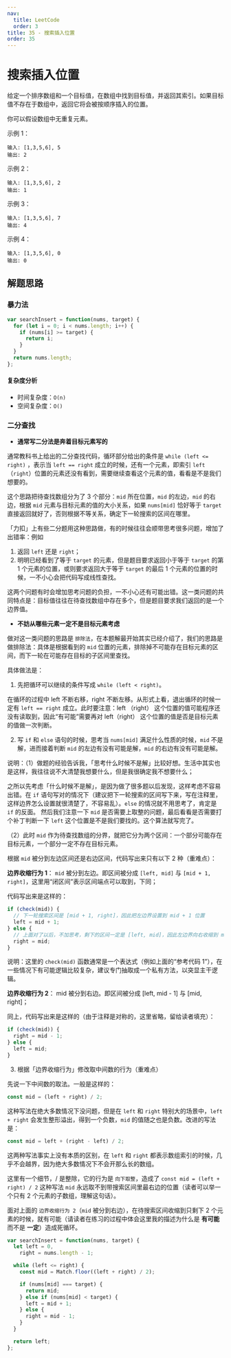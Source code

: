 ```yaml
---
nav:
  title: LeetCode
  order: 3
title: 35 - 搜索插入位置
order: 35
---
```


# 搜索插入位置

给定一个排序数组和一个目标值，在数组中找到目标值，并返回其索引。如果目标值不存在于数组中，返回它将会被按顺序插入的位置。

你可以假设数组中无重复元素。

示例 1：

```plain
输入: [1,3,5,6], 5
输出: 2
```

示例 2：

```plain
输入: [1,3,5,6], 2
输出: 1
```

示例 3：

```plain
输入: [1,3,5,6], 7
输出: 4
```

示例 4：

```plain
输入: [1,3,5,6], 0
输出: 0
```

## 解题思路

### 暴力法

```js
var searchInsert = function(nums, target) {
  for (let i = 0; i < nums.length; i++) {
    if (nums[i] >= target) {
      return i;
    }
  }
  return nums.length;
};
```

#### 复杂度分析

- 时间复杂度：`O(n)`
- 空间复杂度：`O()`

### 二分查找

- **通常写二分法是奔着目标元素写的**

通常教科书上给出的二分查找代码，循环部分给出的条件是 `while (left <= right)` ，表示当 `left == right` 成立的时候，还有一个元素，即索引 `left`（`right`）位置的元素还没有看到，需要继续查看这个元素的值，看看是不是我们想要的。

这个思路把待查找数组分为了 3 个部分：`mid` 所在位置，`mid` 的左边，`mid` 的右边，根据 `mid` 元素与目标元素的值的大小关系，如果 `nums[mid]` 恰好等于 `target` 直接返回就好了，否则根据不等关系，确定下一轮搜索的区间在哪里。

「力扣」上有些二分题用这种思路做，有的时候往往会顺带思考很多问题，增加了出错率：例如

1. 返回 `left` 还是 `right`；
2. 明明已经看到了等于 `target` 的元素，但是题目要求返回小于等于 `target` 的第 1 个元素的位置，或则要求返回大于等于 `target` 的最后 1 个元素的位置的时候，一不小心会把代码写成线性查找。

这两个问题有时会增加思考问题的负担，一不小心还有可能出错。这一类问题的共同特点是：目标值往往在待查找数组中存在多个，但是题目要求我们返回的是一个边界值。

- **不妨从哪些元素一定不是目标元素考虑**

做对这一类问题的思路是 `排除法`，在本题解最开始其实已经介绍了，我们的思路是做排除法：具体是根据看到的 `mid` 位置的元素，排除掉不可能存在目标元素的区间，而下一轮在可能存在目标的子区间里查找。

具体做法是：

1. 先把循环可以继续的条件写成 `while (left < right)`。

在循环的过程中 left 不断右移，right 不断左移。从形式上看，退出循环的时候一定有 `left == right` 成立。此时要注意：left （right） 这个位置的值可能程序还没有读取到，因此“有可能”需要再对 left（right） 这个位置的值是否是目标元素的值做一次判断。

2. 写 `if` 和 `else` 语句的时候，思考当 `nums[mid]` 满足什么性质的时候，`mid` 不是解，进而接着判断 `mid` 的左边有没有可能是解，`mid` 的右边有没有可能是解。

说明：（1）做题的经验告诉我，「思考什么时候不是解」比较好想。生活中其实也是这样，我往往说不大清楚我想要什么，但是我很确定我不想要什么；

之所以先考虑「什么时候不是解」，是因为做了很多题以后发现，这样考虑不容易出错。在 `if` 语句写对的情况下（建议把下一轮搜索的区间写下来，写在注释里，这样边界怎么设置就很清楚了，不容易乱）。`else` 的情况就不用思考了，肯定是 `if` 的反面。 然后我们注意一下 `mid` 是否需要上取整的问题，最后看看是否需要打个补丁判断一下 `left` 这个位置是不是我们要找的。这个算法就写完了。

（2）此时 `mid` 作为待查找数组的分界，就把它分为两个区间：一个部分可能存在目标元素，一个部分一定不存在目标元素。

根据 `mid` 被分到左边区间还是右边区间，代码写出来只有以下 2 种（重难点）：

**边界收缩行为 1**： `mid` 被分到左边。即区间被分成 `[left, mid]` 与 `[mid + 1, right]`，这里用“闭区间”表示区间端点可以取到，下同；

代码写出来是这样的：

```js
if (check(mid)) {
  // 下一轮搜索区间是 [mid + 1, right]，因此把左边界设置到 mid + 1 位置
  left = mid + 1;
} else {
  // 上面对了以后，不加思考，剩下的区间一定是 [left, mid]，因此左边界向右收缩到 mid 位置
  right = mid;
}
```

说明：这里的 `check(mid)` 函数通常是一个表达式（例如上面的“参考代码 1”），在一些情况下有可能逻辑比较复杂，建议专门抽取成一个私有方法，以突显主干逻辑。

**边界收缩行为 2**： mid 被分到右边。即区间被分成 [left, mid - 1] 与 [mid, right]；

同上，代码写出来是这样的（由于注释是对称的，这里省略，留给读者填充）：

```js
if (check(mid)) {
  right = mid - 1;
} else {
  left = mid;
}
```

3. 根据「边界收缩行为」修改取中间数的行为（重难点）

先说一下中间数的取法。一般是这样的：

```js
const mid = (left + right) / 2;
```

这种写法在绝大多数情况下没问题，但是在 `left` 和 `right` 特别大的场景中，`left + right` 会发生整形溢出，得到一个负数，`mid` 的值随之也是负数。改进的写法是：

```js
const mid = left + (right - left) / 2;
```

这两种写法事实上没有本质的区别，在 `left` 和 `right` 都表示数组索引的时候，几乎不会越界，因为绝大多数情况下不会开那么长的数组。

这里有一个细节，/ 是整除，它的行为是 `向下取整`，造成了 `const mid = (left + right) / 2` 这种写法 `mid` 永远取不到带搜索区间里最右边的位置（读者可以举一个只有 2 个元素的子数组，理解这句话）。

面对上面的 `边界收缩行为 2`（`mid` 被分到右边），在待搜索区间收缩到只剩下 2 个元素的时候，就有可能（请读者在练习的过程中体会这里我的描述为什么是 **有可能** 而不是 **一定**）造成死循环。

```js
var searchInsert = function(nums, target) {
  let left = 0,
    right = nums.length - 1;

  while (left <= right) {
    const mid = Match.floor((left + right) / 2);

    if (nums[mid] === target) {
      return mid;
    } else if (nums[mid] < target) {
      left = mid + 1;
    } else {
      right = mid - 1;
    }
  }

  return left;
};
```
